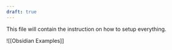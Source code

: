 ```yaml
---
draft: true
---
```

This file will contain the instruction on how to setup everything.

![[Obsidian Examples]]